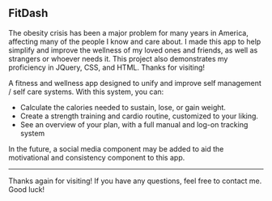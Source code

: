 ## FitDash

The obesity crisis has been a major problem for many years in America, affecting many of the people I know and care about. I made this app to help simplify and improve the wellness of my loved ones and friends, as well as strangers or whoever needs it. This project also demonstrates my proficiency in JQuery, CSS, and HTML. Thanks for visiting!

A fitness and wellness app designed to unify and improve self management / self care systems. With this system, you can: 

- Calculate the calories needed to sustain, lose, or gain weight.
- Create a strength training and cardio routine, customized to your liking.
- See an overview of your plan, with a full manual and log-on tracking system

In the future, a social media component may be added to aid the motivational and consistency component to this app. 

---

Thanks again for visiting! If you have any questions, feel free to contact me. Good luck!